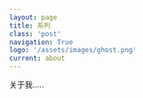 ```yaml
---
layout: page
title: 系列
class: 'post'
navigation: True
logo: '/assets/images/ghost.png'
current: about
---
```


关于我.....
